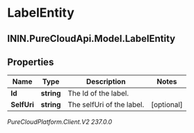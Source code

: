 # LabelEntity

## ININ.PureCloudApi.Model.LabelEntity

## Properties

|Name | Type | Description | Notes|
|------------ | ------------- | ------------- | -------------|
| **Id** | **string** | The Id of the label. | |
| **SelfUri** | **string** | The selfUri of the label. | [optional] |



_PureCloudPlatform.Client.V2 237.0.0_
